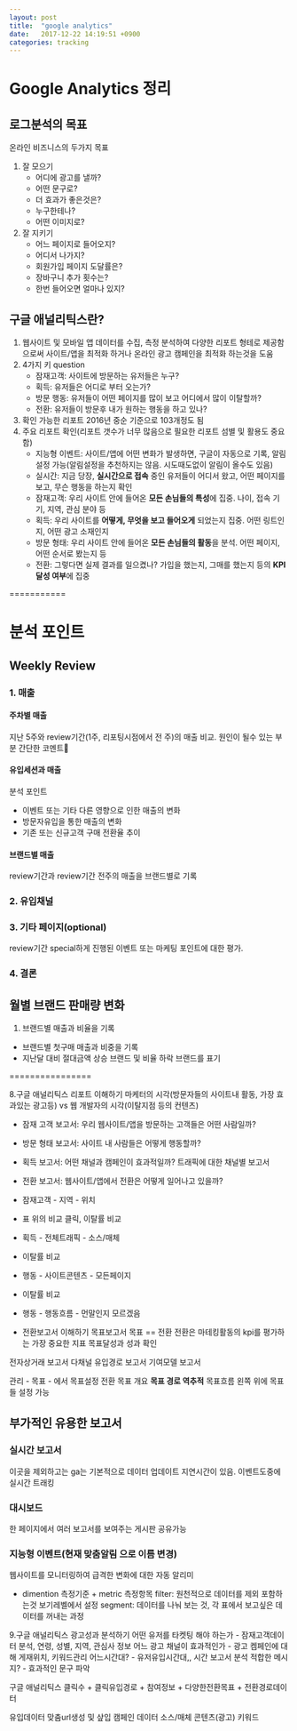 ```yaml
---
layout: post
title:  "google analytics"
date:   2017-12-22 14:19:51 +0900
categories: tracking
---
```


# Google Analytics 정리

## 로그분석의 목표
온라인 비즈니스의 두가지 목표
1. 잘 모으기
    + 어디에 광고를 낼까?
    + 어떤 문구로?
    + 더 효과가 좋은것은?
    + 누구한테나?
    + 어떤 이미지로?
2. 잘 지키기
    + 어느 페이지로 들어오지?
    + 어디서 나가지?
    + 회원가입 페이지 도달률은?
    + 장바구니 추가 횟수는?
    + 한번 들어오면 얼마나 있지?

## 구글 애널리틱스란?
1. 웹사이트 및 모바일 앱 데이터를 수집, 측정 분석하여 다양한 리포트 형테로 제공함으로써 사이트/앱을 최적화 하거나 온라인 광고 캠페인을 최적화 하는것을 도움
2. 4가지 키 question
    + 잠재고객: 사이트에 방문하는 유저들은 누구?
    + 획득: 유저들은 어디로 부터 오는가?
    + 방문 행동: 유저들이 어떤 페이지를 많이 보고 어디에서 많이 이탈할까?
    + 전환: 유저들이 방문후 내가 원하는 행동을 하고 있나?
3. 확인 가능한 리포트 2016년 중순 기준으로 103개정도 됨
4. 주요 리포트 확인(리포트 갯수가 너무 많음으로 필요한 리포트 섬별 및 활용도 중요함)
    + 지능형 이벤트: 사이트/앱에 어떤 변화가 발생하면, 구글이 자동으로 기록, 알림 설정 가능(알림설정을 추천하지는 않음. 시도때도없이 알림이 올수도 있음)
    + 실시간: 지금 당장, **실시간으로 접속** 중인 유저들이 어디서 왔고, 어떤 페이지를 보고, 무슨 행동을 하는지 확인
    + 잠재고객: 우리 사이트 안에 들어온 **모든 손님들의 특성**에 집중. 나이, 접속 기기, 지역, 관심 분야 등
    + 획득: 우리 사이트를 **어떻게, 무엇을 보고 들어오게** 되었는지 집중. 어떤 링트인지, 어떤 광고 소재인지
    + 방문 형태: 우리 사이트 안에 들어온 **모든 손님들의 활동**을 분석. 어떤 페이지, 어떤 순서로 봤는지 등
    + 전환: 그렇다면 실제 결과를 일으켰나? 가입을 했는지, 그매를 했는지 등의 **KPI 달성 여부**에 집중


===========

# 분석 포인트

## Weekly Review
### 1. 매출
#### 주차별 매출
지난 5주와 review기간(1주, 리포팅시점에서 전 주)의 매출 비교. 원인이 될수 있는 부분 간단한 코멘트
#### 유입세션과 매출
분석 포인트
+ 이벤트 또는 기타 다른 영향으로 인한 매출의 변화
+ 방문자유입을 통한 매출의 변화
+ 기존 또는 신규고객 구매 전환율 추이

#### 브랜드별 매출
review기간과 review기간 전주의 매출을 브랜드별로 기록
### 2. 유입채널
### 3. 기타 페이지(optional)
review기간 special하게 진행된 이벤트 또는 마케팅 포인트에 대한 평가.
### 4. 결론

## 월별 브랜드 판매량 변화
1. 브랜드별 매출과 비율을 기록
+ 브랜드별 첫구매 매출과 비중을 기록
+ 지난달 대비 절대금액 상승 브랜드 및 비율 하락 브랜드를 표기

================


8.구글 애널리틱스 리포트 이해하기
마케터의 시각(방문자들의 사이트내 활동, 가장 효과있는 광고등) vs 웹 개발자의 시각(이탈지점 등의 컨텐츠)

+ 잠재 고객 보고서: 우리 웹사이트/앱을 방문하는 고객들은 어떤 사람일까?
+ 방문 형태 보고서: 사이트 내 사람들은 어떻게 행동할까?
+ 획득 보고서: 어떤 채널과 캠페인이 효과적일까? 트래픽에 대한 채널별 보고서
+ 전환 보고서: 웹사이트/앱에서 전환은 어떻게 일어나고 있을까?

+ 잠재고객 - 지역 - 위치
 - 표 위의 비교 클릭, 이탈률 비교
+ 획득 - 전체트래픽 - 소스/매체
 - 이탈률 비교
+ 행동 - 사이트콘텐츠 - 모든페이지
 - 이탈률 비교
+ 행동 - 행동흐름 - 먼말인지 모르겠음

+ 전환보고서 이해하기
목표보고서
목표 == 전환
전환은 마테킹활동의 kpi를 평가하는 가장 중요한 지표
목표달성과 성과 확인

전자상거래 보고서
다채널 유입경로 보고서
기여모델 보고서

관리 - 목표 - 에서 목표설정
전환 목표 개요
**목표 경로 역추적**
목표흐름 왼쪽 위에 목표들 설정 가능

## 부가적인 유용한 보고서
### 실시간 보고서
이곳을 제외하고는 ga는 기본적으로 데이터 업데이트 지연시간이 있음. 이벤트도중에 실시간 트래킹

### 대시보드
한 페이지에서 여러 보고서를 보여주는 게시판
공유가능
### 지능형 이벤트(현재 맞춤알림 으로 이름 변경)
웹사이트를 모니터링하여 급격한 변화에 대한 자동 알리미

+ dimention 측정기준 + metric 측정항목
filter: 원천적으로 데이터를 제외 포함하는것 보기레벨에서 설정
segment: 데이터를 나눠 보는 것, 각 표에서 보고싶은 데이터를 꺼내는 과정


9.구글 애널리틱스 광고성과 분석하기
어떤 유저를 타켓팅 해야 하는가 - 잠재고객데이터 분석, 연령, 성별, 지역, 관심사 정보
어느 광고 채널이 효과적인가 - 광고 켐페인에 대해 게재위치, 키워드관리
어느시간대? - 유저유입시간대,, 시간 보고서 분석
적합한 메시지? - 효과적인 문구 파악

구글 애널리틱스
클릭수 + 클릭유입경로 + 참여정보 + 다양한전환목표 + 전환경로데이터

유입데이터
맞춤url생성 및 샆입
캠페인 데이터
소스/매체
콘텐츠(광고)
키워드
